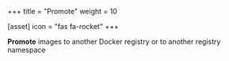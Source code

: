 +++
title = "Promote"
weight = 10

[asset]
 icon = "fas fa-rocket"
+++

**Promote** images to another Docker registry or to another registry namespace